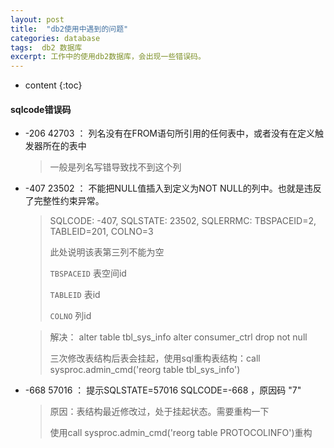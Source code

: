 ```yaml
---
layout: post
title:  "db2使用中遇到的问题"
categories: database
tags:  db2 数据库
excerpt: 工作中的使用db2数据库，会出现一些错误码。
---
```


* content
{:toc}



#### sqlcode错误码

- -206 42703 ： 
列名没有在FROM语句所引用的任何表中，或者没有在定义触发器所在的表中
    > 一般是列名写错导致找不到这个列

- -407 23502 ：
不能把NULL值插入到定义为NOT NULL的列中。也就是违反了完整性约束异常。
    > SQLCODE: -407, SQLSTATE: 23502, SQLERRMC: TBSPACEID=2, TABLEID=201, COLNO=3
    >
    >此处说明该表第三列不能为空
    >
    > `TBSPACEID` 表空间id
    >
    > `TABLEID` 表id
    >
    > `COLNO` 列id
    
    > 解决： alter table tbl_sys_info alter consumer_ctrl drop not null
    >
    >三次修改表结构后表会挂起，使用sql重构表结构：call sysproc.admin_cmd('reorg table tbl_sys_info')


- -668 57016 ： 
    提示SQLSTATE=57016 SQLCODE=-668 ，原因码 "7"
    > 原因：表结构最近修改过，处于挂起状态。需要重构一下
    >
    >使用call sysproc.admin_cmd('reorg table PROTOCOLINFO')重构